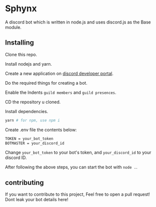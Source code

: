 # Sphynx
A discord bot which is written in node.js and uses discord.js as the Base module.
 
## Installing  

Clone this repo.

Install nodejs and yarn.

Create a new application on [discord developer portal](https://discord.com/developers/applications). 

Do the required things for creating a bot.

Enable the Indents `guild members` and `guild presences`.

CD the repository u cloned.

Install dependencies.

```sh 
yarn # for npm, use npm i
```
Create .env file the contents below:

```sh
TOKEN = your_bot_token
BOTMASTER = your_discord_id
```

Change `your_bot_token` to your bot's token, and `your_discord_id` to your discord ID.

After following the above steps, you can start the bot with `node .`.

## contributing

If you want to contribute to this project, Feel free to open a pull request! Dont leak your bot details here!